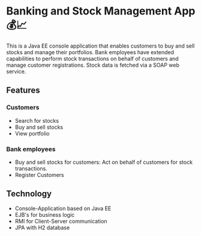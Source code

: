 # Banking and Stock Management App 💰📈

This is a Java EE console application that enables customers to buy and sell stocks and manage their portfolios. Bank employees have extended capabilities to perform stock transactions on behalf of customers and manage customer registrations. Stock data is fetched via a SOAP web service.

## Features
### Customers
* Search for stocks
* Buy and sell stocks
* View portfolio

### Bank employees
* Buy and sell stocks for customers: Act on behalf of customers for stock transactions.
* Register Customers

## Technology
* Console-Application based on Java EE
* EJB's for business logic
* RMI for Client-Server communication
* JPA with H2 database

